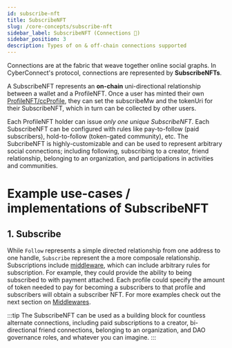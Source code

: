 ```yaml
---
id: subscribe-nft
title: SubscribeNFT
slug: /core-concepts/subscribe-nft
sidebar_label: SubscribeNFT (Connections 👥)
sidebar_position: 3
description: Types of on & off-chain connections supported
---
```


Connections are at the fabric that weave together online social graphs. In CyberConnect's protocol, connections are represented by **SubscribeNFTs**.

A SubscribeNFT represents an **on-chain** uni-directional relationship between a wallet and a ProfileNFT. Once a user has minted their own [ProfileNFT/ccProfile](/core-concepts/cc-profile), they can set the subscribeMw and the tokenUri for their SubscribeNFT, which in turn can be collected by other users.

Each ProfileNFT holder can issue _only one unique SubscribeNFT_. Each SubscribeNFT can be configured with rules like pay-to-follow (paid subscribers), hold-to-follow (token-gated community), etc. The SubcribeNFT is highly-customizable and can be used to represent arbitrary social connections; including following, subscribing to a creator, friend relationship, belonging to an organization, and participations in activities and communities.

# Example use-cases / implementations of SubscribeNFT

## 1. Subscribe

While `Follow` represents a simple directed relationship from one address to one handle, `Subscribe` represent the a more composale relationship. Subscriptions include [middleware](/core-concepts/middleware), which can include arbitrary rules for subscription. For example, they could provide the ability to being subscribed to with payment attached. Each profile could specify the amount of token needed to pay for becoming a subscribers to that profile and subscribers will obtain a subscriber NFT. For more examples check out the next section on [Middlewares](/core-concepts/middleware).

:::tip
The SubscribeNFT can be used as a building block for countless alternate connections, including paid subscriptions to a creator, bi-directional friend connections, belonging to an organization, and DAO governance roles, and whatever you can imagine.
:::
